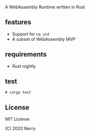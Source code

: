 
A WebAssembly Runtime written in Rust

## features

- Support for `no_std`
- A subset of WebAssembly MVP

## requirements

- Rust nightly

## test

```
# cargo test
```

## License

MIT License

(C) 2020 Nerry
